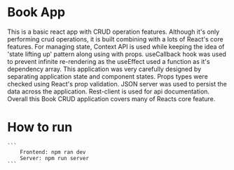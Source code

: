 # Book App

This is a basic react app with CRUD operation features. Although it's only performing crud operations, it is built combining with a lots of React's core features. For managing state, Context API is used while keeping the idea of 'state lifting up' pattern along using with props. useCallback hook was used to prevent infinite re-rendering as the useEffect used a function as it's dependency array. This application was very carefully designed by separating application state and component states. Props types were checked using React's prop validation. JSON server was used to persist the data across the application. Rest-client is used for api documentation. Overall this Book CRUD application covers many of Reacts core feature. 

# How to run

    ```
        Frontend: npm ran dev
        Server: npm run server
    ```